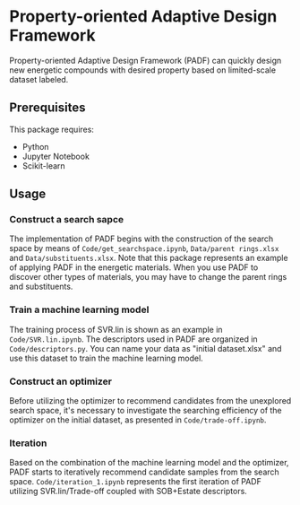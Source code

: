 # Property-oriented Adaptive Design Framework
Property-oriented Adaptive Design Framework (PADF) can quickly design new energetic compounds with desired property based on limited-scale dataset labeled.

## Prerequisites
This package requires:
* Python
* Jupyter Notebook
* Scikit-learn

## Usage
### Construct a search sapce
The implementation of PADF begins with the construction of the search space by means of `Code/get_searchspace.ipynb`, `Data/parent rings.xlsx` and `Data/substituents.xlsx`.
Note that this package represents an example of applying PADF in the energetic materials. When you use PADF to discover other types of materials, you may have to change the
parent rings and substituents.

### Train a machine learning model
The training process of SVR.lin is shown as an example in `Code/SVR.lin.ipynb`. The descriptors used in PADF are organized in `Code/descriptors.py`.
You can name your data as "initial dataset.xlsx" and use this dataset to train the machine learning model.

### Construct an optimizer
Before utilizing the optimizer to recommend candidates from the unexplored search space, it's necessary to investigate the searching efficiency of the optimizer on the initial dataset, as presented in `Code/trade-off.ipynb`.

### Iteration
Based on the combination of the machine learning model and the optimizer, PADF starts to iteratively recommend candidate samples from the search space. `Code/iteration_1.ipynb` represents the first iteration of PADF utilizing SVR.lin/Trade-off coupled with SOB+Estate descriptors.
